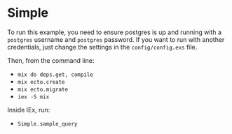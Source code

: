 # Simple

To run this example, you need to ensure postgres is up and running with a `postgres` username and `postgres` password. If you want to run with another credentials, just change the settings in the `config/config.exs` file.

Then, from the command line:

* `mix do deps.get, compile`
* `mix ecto.create`
* `mix ecto.migrate`
* `iex -S mix`

Inside IEx, run:

* `Simple.sample_query`
